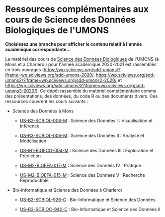 # Ressources complémentaires aux cours de Science des Données Biologiques de l'UMONS

**Choisissez une branche pour afficher le contenu relatif à l'année académique correspondante...**

Le matériel des cours de [Science des Données Biologiques](https://wp.sciviews.org) de l'UMONS (à Mons et à Charleroi) pour l'année académique 2020-2021 est rassemblés en trois ouvrages (https://wp.sciviews.org/sdd-umons/?iframe=wp.sciviews.org/sdd-umons-2020/, https://wp.sciviews.org/sdd-umons2/?iframe=wp.sciviews.org/sdd-umons2-2020/ et https://wp.sciviews.org/sdd-umons3/?iframe=wp.sciviews.org/sdd-umons3-2020/). Ce dépôt rassemble du matériel complémentaire comme des présentations, des données, du code R ou des documents divers. Ces ressources couvrent les cours suivants :

- Science des Données à Mons
    + [US-B2-SCBIOL-006-M](http://applications.umons.ac.be/web/fr/pde/2020-2021/ue/US-B2-SCBIOL-006-M.htm) : Science des Données I : Visualisation et Inférence

    + [US-B3-SCBIOL-006-M](http://applications.umons.ac.be/web/fr/pde/2020-2021/ue/US-B3-SCBIOL-006-M.htm) : Science des Données II : Analyse et Modélisation
    
    + [US-M1-BIOECO-004-M](http://applications.umons.ac.be/web/fr/pde/2020-2021/ue/US-M1-BIOECO-004-M.htm) : Science des Données III : Exploration et Prédiction
    
    + [US-M2-BIOEFA-017-M](http://applications.umons.ac.be/web/fr/pde/2020-2021/ue/US-M2-BIOEFA-017-M.htm) : Science des Données IV : Pratique
    
    + [US-M2-BIOEFA-015-M](http://applications.umons.ac.be/web/fr/pde/2020-2021/ue/US-M2-BIOEFA-015-M.htm) : Science des Données V : Recherche Reproductible

- Bio-Informatique et Science des Données à Charleroi
    + [US-B2-SCBIOL-926-C](http://applications.umons.ac.be/web/fr/pde/2020-2021/ue/US-B2-SCBIOC-926-C.htm) : Bio-Informatique et Science des Données

    + [US-B3-SCBIOC-940-C](http://applications.umons.ac.be/web/fr/pde/2020-2021/ue/US-B3-SCBIOC-940-C.htm) : Bio-Informatique et Science des Données II
